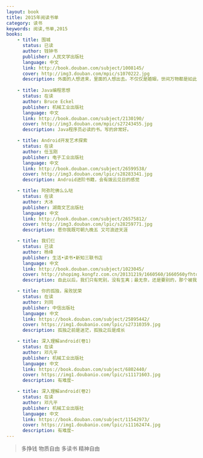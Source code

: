 ```yaml
---
layout: book
title: 2015年阅读书单
category: 读书
keywords: 阅读,书单,2015
books:
    - title: 围城
      status: 已读
      author: 钱钟书
      publisher: 人民文学出版社
      language: 中文
      link: http://book.douban.com/subject/1008145/
      cover: http://img3.douban.com/mpic/s1070222.jpg
      description: 外面的人想进来，里面的人想出去。不仅仅是婚姻，世间万物都是如此，人就是如此矛盾的动物。
      
    - title: Java编程思想
      status: 在读
      author: Bruce Eckel
      publisher: 机械工业出版社
      language: 中文
      link: http://book.douban.com/subject/2130190/
      cover: http://img3.douban.com/mpic/s27243455.jpg 
      description: Java程序员必读的书。写的非常好。

    - title: Android开发艺术探索
      status: 在读
      author: 任玉刚
      publisher: 电子工业出版社
      language: 中文
      link: http://book.douban.com/subject/26599538/
      cover: http://img3.douban.com/lpic/s28283341.jpg
      description: Android进阶书籍，会有拨云见日的感觉

    - title: 阿弥陀佛么么哒
      status: 在读
      author: 大冰
      publisher: 湖南文艺出版社
      language: 中文
      link: http://book.douban.com/subject/26575812/
      cover: http://img3.douban.com/lpic/s28259771.jpg
      description: 愿你我既可朝九晚五 又可浪迹天涯

    - title: 我们仨
      status: 已读
      author: 杨绛
      publisher: 生活•读书•新知三联书店
      language: 中文
      link: http://book.douban.com/subject/1023045/
      cover: http://shopimg.kongfz.com.cn/20131219/1660560/1660560yfhtqf_b.jpg
      description: 自此以后，我们只有死别，没有生离；最无奈，还是要别的，那个被我称为家的地方只是旅途上的客栈而已。家在哪里，我不知道，我还在寻觅归途。

    - title: 你的孤独，虽败犹荣
      status: 在读
      author: 刘同  
      publisher: 中信出版社
      language: 中文
      link: https://book.douban.com/subject/25895442/
      cover: https://img1.doubanio.com/lpic/s27310359.jpg
      description: 孤独之前是迷茫，孤独之后是成长

    - title: 深入理解android(卷1)
      status: 在读
      author: 邓凡平
      publisher: 机械工业出版社
      language: 中文
      link: https://book.douban.com/subject/6802440/
      cover: https://img1.doubanio.com/lpic/s11171603.jpg
      description: 有难度~

    - title: 深入理解android(卷2)
      status: 在读
      author: 邓凡平
      publisher: 机械工业出版社
      language: 中文
      link: https://book.douban.com/subject/11542973/
      cover: https://img1.doubanio.com/lpic/s11162474.jpg
      description: 有难度~
---
```


> 多挣钱 物质自由 多读书 精神自由
